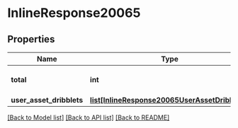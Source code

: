 # InlineResponse20065

## Properties
Name | Type | Description | Notes
------------ | ------------- | ------------- | -------------
**total** | **int** | Total counts of exchange | 
**user_asset_dribblets** | [**list[InlineResponse20065UserAssetDribblets]**](InlineResponse20065UserAssetDribblets.md) |  | 

[[Back to Model list]](../README.md#documentation-for-models) [[Back to API list]](../README.md#documentation-for-api-endpoints) [[Back to README]](../README.md)

